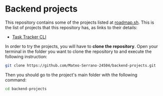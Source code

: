 # Backend projects

This repository contains some of the projects listed at [roadmap.sh](https://roadmap.sh/backend/projects). This is the list of projects that this repository has, as links to their details:

* [Task Tracker CLI](https://roadmap.sh/projects/task-tracker)

In order to try the projects, you will have to **clone the repository**. Open your terminal in the folder you want to clone the repository to and execute the following instruction:

```bash
git clone https://github.com/Mateo-Serrano-24504/backend-projects.git
```

Then you should go to the project's main folder with the following command:

```bash
cd backend-projects
```